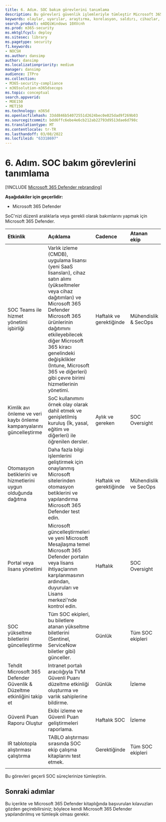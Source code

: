 ```yaml
---
title: 6. Adım. SOC bakım görevlerini tanımlama
description: Bu görevleri güvenlik işlemleriyle tümleştir Microsoft 365 Defender SOC bakım görevlerini tanımlayabilirsiniz.
keywords: olaylar, uyarılar, araştırma, korelasyon, saldırı, cihazlar, kullanıcılar, kimlikler, kimlik, posta kutusu, e-posta, 365, microsoft, m365, olay yanıtı, siber saldırı, secops, güvenlik işlemleri, soc
search.product: eADQiWindows 10XVcnh
ms.prod: m365-security
ms.mktglfcycl: deploy
ms.sitesec: library
ms.pagetype: security
f1.keywords:
- NOCSH
ms.author: dansimp
author: dansimp
ms.localizationpriority: medium
manager: dansimp
audience: ITPro
ms.collection:
- M365-security-compliance
- m365solution-m365dsecops
ms.topic: conceptual
search.appverid:
- MOE150
- MET150
ms.technology: m365d
ms.openlocfilehash: 33dd846b54072551d2624bec0e025dad9f269b03
ms.sourcegitcommit: bdd6ffc6ebe4e6cb212ab22793d9513dae6d798c
ms.translationtype: MT
ms.contentlocale: tr-TR
ms.lasthandoff: 03/08/2022
ms.locfileid: "63318697"
---
```

# <a name="step-6-identify-soc-maintenance-tasks"></a>6. Adım. SOC bakım görevlerini tanımlama

[!INCLUDE [Microsoft 365 Defender rebranding](../includes/microsoft-defender.md)]

**Aşağıdakiler için geçerlidir:**
- Microsoft 365 Defender

SoC'nizi düzenli aralıklarla veya gerekli olarak bakımlarını yapmak için Microsoft 365 Defender.

| Etkinlik  | Açıklama | Cadence | Atanan ekip |
|:-------|:-----|:-------|:-------|
| SOC Teams ile hizmet yönetimi işbirliği   | Varlık izleme (CMDB), uygulama lisansı (yeni SaaS lisansları), cihaz satın alımı (yükseltmeler veya cihaz dağıtımları) ve Microsoft 365 Defender Microsoft 365 ürünlerinin dağıtımını etkileyebilecek diğer Microsoft 365 kiracı genelindeki değişiklikler (Intune, Microsoft 365 ve diğerleri) gibi çevre birimi hizmetlerinin yönetimi. | Haftalık ve gerektiğinde   | Mühendislik & SecOps | 
| Kimlik avı önleme ve veri kaybı önleme kampanyalarını güncelleştirme | SoC kullanımını örnek olay olarak dahil etmek ve genişletilmiş kuruluş (İk, yasal, eğitim ve diğerleri) ile öğrenilen dersler.  | Aylık ve gereken | SOC Oversight |
| Otomasyon betiklerini ve hizmetlerini uygun olduğunda dağıtma | Daha fazla bilgi işlemlerini geliştirmek için onaylanmış Microsoft sitelerinden otomasyon betiklerini ve yapılandırma Microsoft 365 Defender test edin. | Haftalık ve gerektiğinde | Mühendislik ve SecOps | 
| Portal veya lisans yönetimi | Microsoft güncelleştirmeleri ve yeni Microsoft Mesajlaşma temel Microsoft 365 Defender portalın veya lisans  ihtiyaçlarının karşılanmasının ardından, duyuruları ve Lisans merkezi'nde kontrol edin. | Haftalık | SOC Oversight| 
| SOC yükseltme biletlerini güncelleştirme | Tüm SOC ekipleri, bu biletlere atanan yükseltme biletlerini (Sentinel, ServiceNow biletler gibi) günceller. | Günlük | Tüm SOC ekipleri | 
| Tehdit Microsoft 365 Defender Güvenlik & Düzeltme etkinliğini takip et | Intranet portalı aracılığıyla TVM Güvenli Puanı düzeltme etkinliği oluşturma ve varlık sahiplerine bildirme. | Günlük | İzleme | 
| Güvenli Puan Raporu Oluştur | Ekibi izleme ve Güvenli Puan geliştirmeleri raporlama. | Haftalık SOC | İzleme | 
| IR tablotopla alıştırması çalıştırma | TABLO alıştırması sırasında SOC ekip çalışma kitaplarını test etmek. | Gerektiğinde | Tüm SOC ekipleri | 
|||||

Bu görevleri geçerli SOC süreçlerinize tümleştirin.

## <a name="next-steps"></a>Sonraki adımlar

Bu içerikte ve Microsoft 365 Defender kitaplığında başvurulan kılavuzları gözden geçirebilirsiniz; [](/microsoft-365/security/defender) böylece kendi Microsoft 365 Defender yapılandırılmış ve tümleşik olması gerekir.

